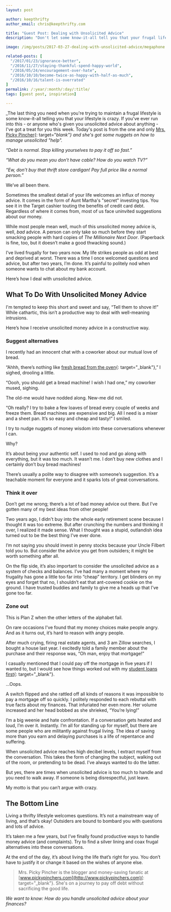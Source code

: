 ```yaml
---
layout: post

author: keepthrifty
author_email: chris@keepthrifty.com

title: "Guest Post: Dealing with Unsolicited Advice"
description: "Don't let some know-it-all tell you that your frugal lifestyle is the wrong way to go. Here's how to combat those naysayers."

image: /img/posts/2017-03-27-dealing-with-unsolicited-advice/megaphone.jpg

related-posts: [
  "/2017/01/23/ignorance-better",
  "/2016/11/27/staying-thankful-spend-happy-world",
  "/2016/05/24/encouragement-over-hate",
  "/2016/10/10/become-twice-as-happy-with-half-as-much",
  "/2016/10/16/talent-is-overrated"
]
permalink: /:year/:month/:day/:title/
tags: [guest post, inspiration]

---
```


_The last thing you need when you're trying to maintain a frugal lifestyle is some know-it-all telling you that your lifestyle is crazy. If you've ever run into this - or anyone who's given you unsolicited advice about anything - I've got a treat for you this week. Today's post is from the one and only [Mrs. Picky Pincher](http://www.pickypinchers.com/){: target="_blank"} and she's got some nuggets on how to manage unsolicited "help"._

_“Debt is normal. Stop killing yourselves to pay it off so fast.”_

_“What do you mean you don’t have cable? How do you watch TV?”_

_“Ew, don’t buy that thrift store cardigan! Pay full price like a normal person.”_

We’ve all been there.

Sometimes the smallest detail of your life welcomes an influx of money advice. It comes in the form of Aunt Martha's "secret" investing tips. You see it in the Target cashier touting the benefits of credit card debt. Regardless of where it comes from, most of us face uninvited suggestions about our money.

While most people mean well, much of this unsolicited money advice is, well, _bad_ advice. A person can only take so much before they start smacking people with hard copies of _The Millionaire Next Door_. (Paperback is fine, too, but it doesn’t make a good thwacking sound.)

I’ve lived frugally for two years now. My life strikes people as odd at best and deprived at worst. There was a time I once welcomed questions and advice, but after two years, I’m done. It’s painful to politely nod when someone wants to chat about my bank account.

Here’s how I deal with unsolicited advice.

## What To Do With Unsolicited Money Advice

I'm tempted to keep this short and sweet and say, “Tell them to shove it!” While cathartic, this isn’t a productive way to deal with well-meaning intrusions.

Here’s how I receive unsolicited money advice in a constructive way.

### Suggest alternatives

I recently had an innocent chat with a coworker about our mutual love of bread.

“Ahhh, there’s nothing like [fresh bread from the oven](http://www.pickypinchers.com/easy-homemade-yeast-rolls-recipe/){: target="_blank"},” I sighed, drooling a little.

“Oooh, you should get a bread machine! I wish I had one,” my coworker mused, sighing.

The old-me would have nodded along. New-me did not.

“Oh really? I try to bake a few loaves of bread every couple of weeks and freeze them. Bread machines are expensive and big. All I need is a mixer and a sheet pan. It’s so easy and cheap and tasty!” I smiled.

I try to nudge nuggets of money wisdom into these conversations whenever I can.

Why?

It’s about being your authentic self. I used to nod and go along with everything, but it was too much. It wasn’t me. I don’t buy new clothes and I certainly don’t buy bread machines!

There’s usually a polite way to disagree with someone’s suggestion. It’s a teachable moment for everyone and it sparks lots of great conversations.

### Think it over

Don’t get me wrong; there’s a lot of bad money advice out there. But I’ve gotten many of my best ideas from other people!

Two years ago, I didn't buy into the whole early retirement scene because I thought it was too extreme. But after crunching the numbers and thinking it over, I realized it made sense. What I thought was a stupid, outlandish idea turned out to be the best thing I’ve ever done.

I’m not saying you should invest in penny stocks because your Uncle Filbert told you to. But consider the advice you get from outsiders; it might be worth something after all.

On the flip side, it’s also important to consider the unsolicited advice as a system of checks and balances. I’ve had many a moment where my frugality has gone a little too far into “cheap” territory. I get blinders on my eyes and forget that no, I shouldn’t eat that ant-covered cookie on the ground. I have trusted buddies and family to give me a heads up that I’ve gone too far.

### Zone out

This is Plan Z when the other letters of the alphabet fail.

On rare occasions I've found that my money choices make people angry. And as it turns out, it’s hard to reason with angry people.

After much crying, firing real estate agents, and 3 am Zillow searches, I bought a house last year. I excitedly told a family member about the purchase and their response was, “Oh man, enjoy that mortgage!”

I casually mentioned that I could pay off the mortgage in five years if I wanted to, but I would see how things worked out with my [student loans first](http://www.pickypinchers.com/student-loan-payoff-plan/){: target="_blank"}.

...Oops.

A switch flipped and she rattled off all kinds of reasons it was impossible to pay a mortgage off so quickly. I politely responded to each rebuttal with true facts about my finances. That infuriated her even more. Her volume increased and her head bobbed as she shrieked, “You’re lying!”

I’m a big weenie and hate confrontation. If a conversation gets heated and loud, I’m over it. Instantly. I’m all for standing up for myself, but there are some people who are militantly against frugal living. The idea of saving more than you earn and delaying purchases is a life of repentance and suffering.

When unsolicited advice reaches high decibel levels, I extract myself from the conversation. This takes the form of changing the subject, walking out of the room, or pretending to be dead. I’ve always wanted to do the latter.

But yes, there are times when unsolicited advice is too much to handle and you need to walk away. If someone is being disrespectful, just leave.

My motto is that you can’t argue with crazy.

## The Bottom Line

Living a thrifty lifestyle welcomes questions. It’s not a mainstream way of living, and that’s okay! Outsiders are bound to bombard you with questions and lots of advice.

It’s taken me a few years, but I’ve finally found productive ways to handle money advice (and complaints). Try to find a silver lining and coax frugal alternatives into these conversations.

At the end of the day, it’s about living the life that’s right for you. You don’t have to justify it or change it based on the wishes of anyone else.

> Mrs. Picky Pincher is the blogger and money-saving fanatic at [www.pickypinchers.com](http://www.pickypinchers.com){: target="_blank"}. She's on a journey to pay off debt without sacrificing the good life.

_We want to know: How do you handle unsolicited advice about your finances?_
